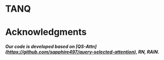 # TANQ

# Acknowledgments
##### Our code is developed based on [QS-Attn] (https://github.com/sapphire497/query-selected-attention), RN, RAIN.

